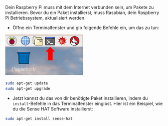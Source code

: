 Dein Raspberry Pi muss mit dem Internet verbunden sein, um Pakete zu installieren. Bevor du ein Paket installierst, muss Raspbian, dein Raspberry Pi Betriebssystem, aktualisiert werden.

+ Öffne ein Terminalfenster und gib folgende Befehle ein, um das zu tun:

![Öffne das Terminal](images/terminal.png)

```bash
sudo apt-get update
sudo apt-get upgrade
```

+ Jetzt kannst du das von dir benötigte Paket installieren, indem du `install`-Befehle in das Terminalfenster eingibst. Hier ist ein Beispiel, wie du die Sense HAT Software installierst:

```bash
sudo apt-get install sense-hat
```
